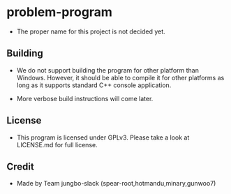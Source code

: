 # problem-program #
- The proper name for this project is not decided yet.

## Building ##
- We do not support building the program for other platform than Windows.
However, it should be able to compile it for other platforms as long as it supports standard C++ console application.

- More verbose build instructions will come later.

## License ##
- This program is licensed under GPLv3.
Please take a look at LICENSE.md for full license.

## Credit ##
- Made by Team jungbo-slack (spear-root,hotmandu,minary,gunwoo7)

